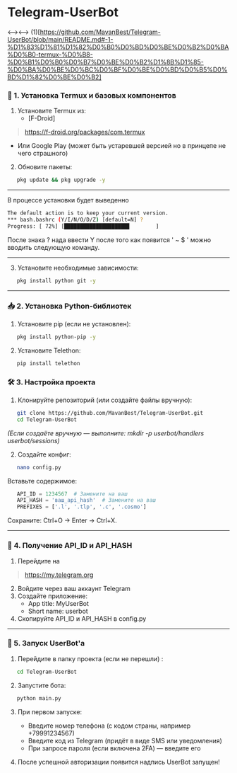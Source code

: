 # Telegram-UserBot

<--><-->
(1)[https://github.com/MavanBest/Telegram-UserBot/blob/main/README.md#-1-%D1%83%D1%81%D1%82%D0%B0%D0%BD%D0%BE%D0%B2%D0%BA%D0%B0-termux-%D0%B8-%D0%B1%D0%B0%D0%B7%D0%BE%D0%B2%D1%8B%D1%85-%D0%BA%D0%BE%D0%BC%D0%BF%D0%BE%D0%BD%D0%B5%D0%BD%D1%82%D0%BE%D0%B2]

### 🔧 1. Установка Termux и базовых компонентов
1. Установите Termux из:
   - [F-Droid]
> https://f-droid.org/packages/com.termux
   - Или Google Play (может быть устаревшей версией но в принцепе не чего страшного)

2. Обновите пакеты:
  
```bash
   pkg update && pkg upgrade -y
   ```

---
В процессе установки будет выведенно 
```bash
The default action is to keep your current version.
*** bash.bashrc (Y/I/N/O/D/Z) [default=N] ?
Progress: [ 72%] [████████████████████▋        ]
   ```

После знака ? нада ввести Y после того как появится 
' ~ $ ' можно вводить следующую команду.

---

3. Установите необходимые зависимости:
  
```bash
   pkg install python git -y
   ```

---

### 📥 2. Установка Python-библиотек
1. Установите pip (если не установлен):
  
```bash
   pkg install python-pip -y
   ```

2. Установите Telethon:
  
```bash
   pip install telethon
   ```


### 🛠 3. Настройка проекта
1. Клонируйте репозиторий (или создайте файлы вручную):
  
```bash
   git clone https://github.com/MavanBest/Telegram-UserBot.git
   cd Telegram-UserBot
   ```

   *(Если создаёте вручную — выполните: mkdir -p userbot/handlers userbot/sessions)*

2. Создайте конфиг:
  
```bash
   nano config.py
   ```

   Вставьте содержимое:
  
```python
   API_ID = 1234567  # Замените на ваш
   API_HASH = 'ваш_api_hash'  # Замените на ваш
   PREFIXES = ['.l', '.tlp', '.c', '.cosmo']
   ```

   Сохраните: Ctrl+O → Enter → Ctrl+X.

---

### 🔑 4. Получение API_ID и API_HASH
1. Перейдите на
> https://my.telegram.org
2. Войдите через ваш аккаунт Telegram
3. Создайте приложение:
   - App title: MyUserBot
   - Short name: userbot
4. Скопируйте API_ID и API_HASH в config.py

---

### 🚀 5. Запуск UserBot'а
1. Перейдите в папку проекта (если не перешли) :
  
```bash
   cd Telegram-UserBot
   ```

2. Запустите бота:
  
```bash
   python main.py
   ```

3. При первом запуске:
   - Введите номер телефона (с кодом страны, например +79991234567)
   - Введите код из Telegram (придёт в виде SMS или уведомления)
   - При запросе пароля (если включена 2FA) — введите его

4. После успешной авторизации появится надпись UserBot запущен!
